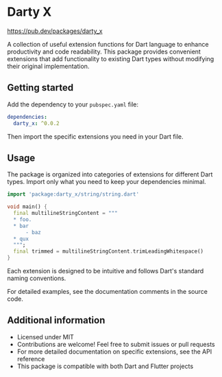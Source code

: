 # Darty X

https://pub.dev/packages/darty_x

A collection of useful extension functions for Dart language to enhance productivity and code readability. This package provides convenient extensions that add functionality to existing Dart types without modifying their original implementation.

## Getting started

Add the dependency to your `pubspec.yaml` file:

```yaml
dependencies:
  darty_x: ^0.0.2
```

Then import the specific extensions you need in your Dart file.

## Usage

The package is organized into categories of extensions for different Dart types. Import only what you need to keep your dependencies minimal.

```dart
import 'package:darty_x/string/string.dart'

void main() {
  final multilineStringContent = """
  * foo.
  * bar
      - baz
  * qux
  """;
  final trimmed = multilineStringContent.trimLeadingWhitespace()
}
```

Each extension is designed to be intuitive and follows Dart's standard naming conventions.

For detailed examples, see the documentation comments in the source code.

## Additional information

- Licensed under MIT
- Contributions are welcome! Feel free to submit issues or pull requests
- For more detailed documentation on specific extensions, see the API reference
- This package is compatible with both Dart and Flutter projects
